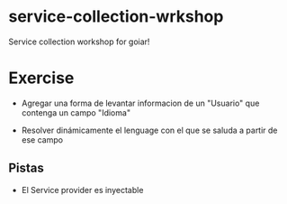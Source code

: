 # service-collection-wrkshop
Service collection workshop for goiar!


# Exercise

- Agregar una forma de levantar informacion de un "Usuario" que contenga un campo "Idioma"

- Resolver dinámicamente el lenguage con el que se saluda a partir de ese campo

## Pistas
- El Service provider es inyectable